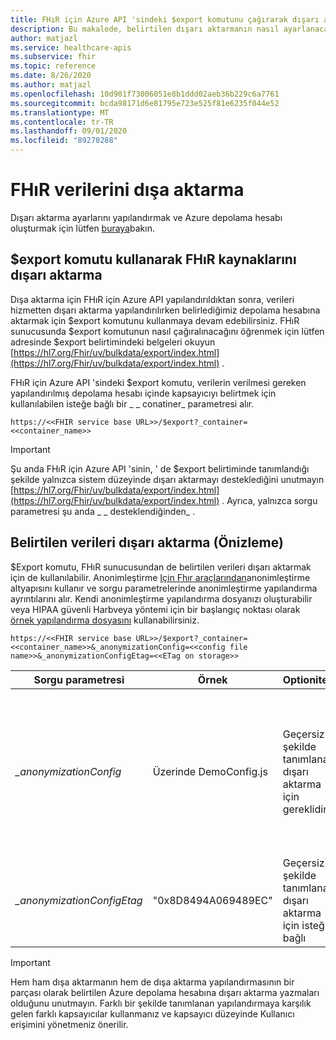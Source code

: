 ```yaml
---
title: FHıR için Azure API 'sindeki $export komutunu çağırarak dışarı aktarmayı yürütme
description: Bu makalede, belirtilen dışarı aktarmanın nasıl ayarlanacağı ve kullanılacağı açıklanmaktadır
author: matjazl
ms.service: healthcare-apis
ms.subservice: fhir
ms.topic: reference
ms.date: 8/26/2020
ms.author: matjazl
ms.openlocfilehash: 10d901f73006051e8b1ddd02aeb36b229c6a7761
ms.sourcegitcommit: bcda98171d6e81795e723e525f81e6235f044e52
ms.translationtype: MT
ms.contentlocale: tr-TR
ms.lasthandoff: 09/01/2020
ms.locfileid: "89270288"
---
```

# <a name="how-to-export-fhir-data"></a>FHıR verilerini dışa aktarma

Dışarı aktarma ayarlarını yapılandırmak ve Azure depolama hesabı oluşturmak için lütfen [buraya](configure-export-data.md)bakın.

## <a name="exporting-fhir-resources-using-export-command"></a>$export komutu kullanarak FHıR kaynaklarını dışarı aktarma

Dışa aktarma için FHıR için Azure API yapılandırıldıktan sonra, verileri hizmetten dışarı aktarma yapılandırılırken belirlediğimiz depolama hesabına aktarmak için $export komutunu kullanmaya devam edebilirsiniz. FHıR sunucusunda $export komutunun nasıl çağıralınacağını öğrenmek için lütfen adresinde $export belirtimindeki belgeleri okuyun [https://hl7.org/Fhir/uv/bulkdata/export/index.html](https://hl7.org/Fhir/uv/bulkdata/export/index.html) . 

FHıR için Azure API 'sindeki $export komutu, verilerin verilmesi gereken yapılandırılmış depolama hesabı içinde kapsayıcıyı belirtmek için kullanılabilen isteğe bağlı bir _ \_ conatiner_ parametresi alır.

`https://<<FHIR service base URL>>/$export?_container=<<container_name>>`

> [!IMPORTANT]
> Şu anda FHıR için Azure API 'sinin, ' de $export belirtiminde tanımlandığı şekilde yalnızca sistem düzeyinde dışarı aktarmayı desteklediğini unutmayın [https://hl7.org/Fhir/uv/bulkdata/export/index.html](https://hl7.org/Fhir/uv/bulkdata/export/index.html) . Ayrıca, yalnızca sorgu parametresi şu anda _ \_ desteklendiğinden_ .

## <a name="exporting-de-identified-data-preview"></a>Belirtilen verileri dışarı aktarma (Önizleme)

$Export komutu, FHıR sunucusundan de belirtilen verileri dışarı aktarmak için de kullanılabilir. Anonimleştirme [Için Fhır araçlarından](https://github.com/microsoft/FHIR-Tools-for-Anonymization)anonimleştirme altyapısını kullanır ve sorgu parametrelerinde anonimleştirme yapılandırma ayrıntılarını alır. Kendi anonimleştirme yapılandırma dosyanızı oluşturabilir veya HIPAA güvenli Harbveya yöntemi için bir başlangıç noktası olarak [örnek yapılandırma dosyasını](https://github.com/microsoft/FHIR-Tools-for-Anonymization#sample-configuration-file-for-hipaa-safe-harbor-method) kullanabilirsiniz. 

 `https://<<FHIR service base URL>>/$export?_container=<<container_name>>&_anonymizationConfig=<<config file name>>&_anonymizationConfigEtag=<<ETag on storage>>`

|Sorgu parametresi            | Örnek |Optionitesi| Açıklama|
|---------------------------|---------|-----------|------------|
| _\_anonymizationConfig_   |Üzerinde DemoConfig.js|Geçersiz şekilde tanımlanan dışarı aktarma için gereklidir |Yapılandırma dosyasının adı. Yapılandırma dosyası biçimini [buradan](https://github.com/microsoft/FHIR-Tools-for-Anonymization#configuration-file-format)görebilirsiniz. Bu dosya, dışarı aktarma konumu olarak yapılandırılmış aynı Azure depolama hesabı içinde, **anonimleştirme** adlı bir kapsayıcı içinde tutulmalıdır. |
| _\_anonymizationConfigEtag_|"0x8D8494A069489EC"|Geçersiz şekilde tanımlanan dışarı aktarma için isteğe bağlı|Bu, yapılandırma dosyasının ETag ' i. Blob özelliğinden Azure Depolama Gezgini 'ni kullanarak ETag 'i edinebilirsiniz|

> [!IMPORTANT]
> Hem ham dışa aktarmanın hem de dışa aktarma yapılandırmasının bir parçası olarak belirtilen Azure depolama hesabına dışarı aktarma yazmaları olduğunu unutmayın. Farklı bir şekilde tanımlanan yapılandırmaya karşılık gelen farklı kapsayıcılar kullanmanız ve kapsayıcı düzeyinde Kullanıcı erişimini yönetmeniz önerilir.
